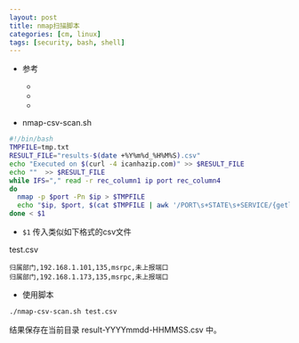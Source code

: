 ```yaml
---
layout: post
title: nmap扫描脚本
categories: [cm, linux]
tags: [security, bash, shell]
---
```


* 参考
  * []()
  * []()
  * []()


* nmap-csv-scan.sh

~~~bash
#!/bin/bash
TMPFILE=tmp.txt
RESULT_FILE="results-$(date +%Y%m%d_%H%M%S).csv"
echo "Executed on $(curl -4 icanhazip.com)" >> $RESULT_FILE
echo ""  >> $RESULT_FILE
while IFS="," read -r rec_column1 ip port rec_column4
do
  nmap -p $port -Pn $ip > $TMPFILE
  echo "$ip, $port, $(cat $TMPFILE | awk '/PORT\s+STATE\s+SERVICE/{getline;print;}' | awk -F' ' '{print $2}')" >> $RESULT_FILE
done < $1
~~~

* `$1` 传入类似如下格式的csv文件

test.csv

~~~
归属部门,192.168.1.101,135,msrpc,未上报端口
归属部门,192.168.1.173,135,msrpc,未上报端口
~~~

* 使用脚本

~~~bash
./nmap-csv-scan.sh test.csv
~~~

结果保存在当前目录 result-YYYYmmdd-HHMMSS.csv 中。
